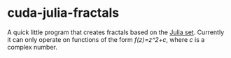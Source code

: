 # cuda-julia-fractals
A quick little program that creates fractals based on the [Julia set](https://en.wikipedia.org/wiki/Julia_set).
Currently it can only operate on functions of the form *f(z)=z^2+c*, where *c* is a complex number.
